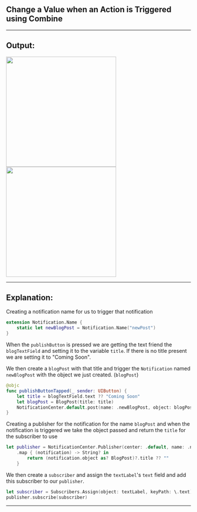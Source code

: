 ## Change a Value when an Action is Triggered using Combine

___

## Output:

<img src="https://user-images.githubusercontent.com/31185862/150362164-b43e16bf-210c-426d-8a5b-cce143301f82.png" width="300" />
<img src="https://user-images.githubusercontent.com/31185862/150362170-7296c2e9-0f5e-493c-89b2-4ea8a29a6453.png" width="300" />

___

## Explanation:

Creating a notification name for us to trigger that notification

```swift
extension Notification.Name {
    static let newBlogPost = Notification.Name("newPost")
}
```

When the `publishButton` is pressed we are getting the text friend the `blogTextField` and setting it to the variable `title`. If there is no title present we are setting it to "Coming Soon".

We then create a `blogPost` with that title and trigger the `Notification` named `newBlogPost` with the object we just created. (`blogPost`)

```swift
@objc
func publishButtonTapped(_ sender: UIButton) {
    let title = blogTextField.text ?? "Coming Soon"
    let blogPost = BlogPost(title: title)
    NotificationCenter.default.post(name: .newBlogPost, object: blogPost)
}
````

Creating a publisher for the notification for the name `blogPost` and when the notification is triggered we take the object passed and return the `title` for the subscriber to use

```swift
let publisher = NotificationCenter.Publisher(center: .default, name: .newBlogPost, object: nil)
    .map { (notification) -> String? in
        return (notification.object as? BlogPost)?.title ?? ""
    }
```

We then create a `subscriber` and assign the `textLabel`'s `text` field and add this subscriber to our `publisher`.

```swift
let subscriber = Subscribers.Assign(object: textLabel, keyPath: \.text)
publisher.subscribe(subscriber)
```

___